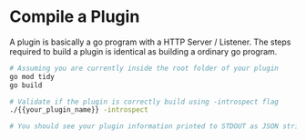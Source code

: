 # Compile a Plugin

A plugin is basically a go program with a HTTP Server / Listener. The steps required to build a plugin is identical as building a ordinary go program. 

```bash
# Assuming you are currently inside the root folder of your plugin
go mod tidy
go build

# Validate if the plugin is correctly build using -introspect flag
./{{your_plugin_name}} -introspect

# You should see your plugin information printed to STDOUT as JSON string
```

